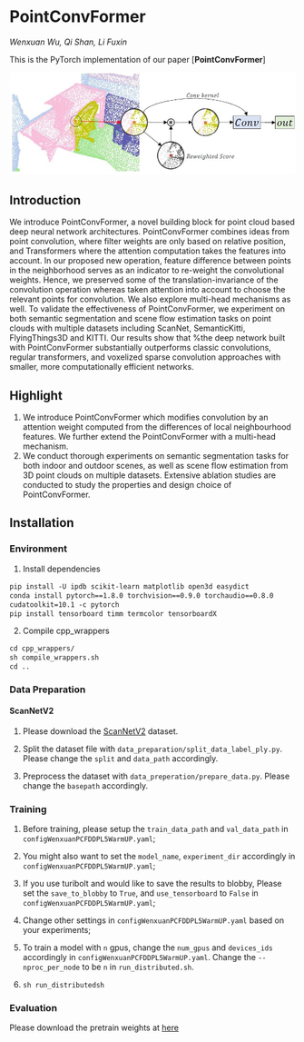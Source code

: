 # PointConvFormer
*Wenxuan Wu, Qi Shan, Li Fuxin*

This is the PyTorch implementation of our paper [**PointConvFormer**]
<div align="center">
    <img src="figs/pcf.jpg">
</div>

## Introduction

We introduce PointConvFormer, a novel building block for point cloud based deep neural network architectures. PointConvFormer combines ideas from point convolution, where filter weights are only based on relative position, and Transformers where the attention computation takes the features into account. In our proposed new operation, feature difference between points in the neighborhood serves as an indicator to re-weight the convolutional weights. Hence, we preserved some of the translation-invariance of the convolution operation whereas taken attention into account to choose the relevant points for convolution. We also explore multi-head mechanisms as well. To validate the effectiveness of PointConvFormer, we experiment on both semantic segmentation and scene flow estimation tasks on point clouds with multiple datasets including ScanNet, SemanticKitti, FlyingThings3D and KITTI. Our results show that %the deep network built with PointConvFormer substantially outperforms classic convolutions, regular transformers, and voxelized sparse convolution approaches with smaller, more computationally efficient networks.

## Highlight
1. We introduce PointConvFormer which modifies convolution by an attention weight computed from the  differences of local neighbourhood features. We further extend the PointConvFormer with a multi-head mechanism.
2. We conduct thorough experiments on semantic segmentation tasks for both indoor and outdoor scenes, as well as  scene flow estimation from 3D point clouds on multiple datasets. Extensive ablation studies are conducted to study the properties and design choice of PointConvFormer.

## Installation

### Environment
1. Install dependencies

```
pip install -U ipdb scikit-learn matplotlib open3d easydict
conda install pytorch==1.8.0 torchvision==0.9.0 torchaudio==0.8.0 cudatoolkit=10.1 -c pytorch
pip install tensorboard timm termcolor tensorboardX
```

2. Compile cpp_wrappers

```
cd cpp_wrappers/
sh compile_wrappers.sh
cd ..
```

### Data Preparation

#### ScanNetV2

1. Please download the [ScanNetV2](http://www.scan-net.org/) dataset.

2. Split the dataset file with `data_preparation/split_data_label_ply.py`. Please change the `split` and `data_path` accordingly.

3. Preprocess the dataset with `data_preperation/prepare_data.py`. Please change the `basepath` accordingly.

### Training

1. Before training, please setup the `train_data_path` and `val_data_path` in `configWenxuanPCFDDPL5WarmUP.yaml`;

2. You might also want to set the `model_name`, `experiment_dir` accordingly in `configWenxuanPCFDDPL5WarmUP.yaml`;

3. If you use turibolt and would like to save the results to blobby, Please set the `save_to_blobby` to `True`, and `use_tensorboard` to `False` in `configWenxuanPCFDDPL5WarmUP.yaml`;

4. Change other settings in `configWenxuanPCFDDPL5WarmUP.yaml` based on your experiments;

5. To train a model with `n` gpus, change the `num_gpus` and `devices_ids` accordingly in `configWenxuanPCFDDPL5WarmUP.yaml`. Change the `--nproc_per_node` to be `n` in `run_distributed.sh`.

6. ```sh run_distributedsh```

### Evaluation

Please download the pretrain weights at [here](https://drive.google.com/file/d/1BShjM0PydlEX-bE7k3-fg2UBORpwUeWR/view?usp=sharing)



